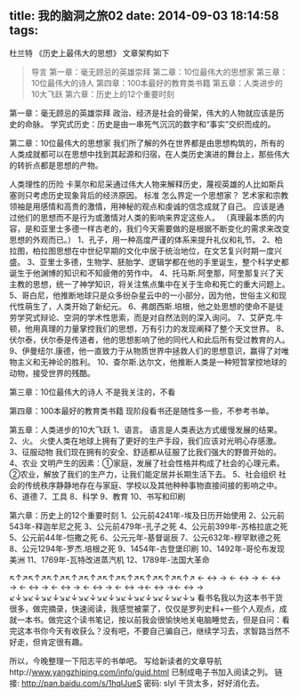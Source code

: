 title: 我的脑洞之旅02
date: 2014-09-03 18:14:58
tags:
---
杜兰特 《历史上最伟大的思想》
文章架构如下
>导言
>第一章：毫无顾忌的英雄崇拜
>第二章：10位最伟大的思想家
>第三章：10位最伟大的诗人
>第四章：100本最好的教育类书籍
>第五章：人类进步的10大飞跃
>第六章：历史上的12个重要时刻

第一章：毫无顾忌的英雄崇拜
政治、经济是社会的骨架，伟大的人物就应该是历史的命脉。
学究式历史：历史是由一串死气沉沉的数字和“事实”交织而成的。

第二章：10位最伟大的思想家
我们所了解的外在世界都是由思想构筑的，所有的人类成就都可以在思想中找到其起源和归宿，在人类历史演进的舞台上，那些伟大的转折点都是思想的产物。

人类理性的历险
卡莱尔和尼采通过伟大人物来解释历史，蔑视英雄的人比如斯兵塞则只考虑历史现象背后的经济原因。
标准
怎么界定一个思想家？
艺术家和宗教领袖是用感情和高贵的激情，用神秘的观点和虔诚的信念成就了自己。
应该是通过他们的思想而不是行为或激情对人类的影响来界定这些人。
（真理最本质的内容，是和亚里士多德一样古老的，我们今天需要做的是根据不断变化的需求来改变思想的外观而已。）
1、孔子，用一种高度严谨的体系来提升礼仪和礼节。
2、柏拉图，柏拉图思想在中世纪早期的文化中居于统治地位，在文艺复兴时期一度兴盛。
3、亚里士多德，生物学、胚胎学、逻辑学都在他的手里诞生，整个科学史都诞生于他渊博的知识和不知疲倦的劳作中。
4、托马斯.阿奎那，阿奎那复兴了天主教的思想，统一了神学知识，将关注焦点集中在关于生命和死亡的重大问题上。
5、哥白尼，他推断地球只是众多纷杂星云中的一小部分，因为他，世俗主义和现代性萌生了，人类开始了新纪元。
6、弗朗西斯.培根，他之处思想的使命不是徒劳学究式辩论、空洞的学术性思索，而是对自然法则的深入询问。
7、艾萨克.牛顿，他用真理的力量掌控我们的思想，万有引力的发现阐释了整个天文世界。
8、伏尔泰，伏尔泰是传道者，他的思想影响了他的同代人和此后所有受过教育的人。
9、伊曼纽尔.康德，他一直致力于从物质世界中拯救人们的思想意识，赢得了对唯物主义和无神论的胜利。
10、查尔斯.达尔文，他推断人类是一种短暂掌控地球的动物，接受世界的残酷。

第三章：10位最伟大的诗人
不是我关注的，不看


第四章：100本最好的教育类书籍
现阶段看书还是随性多一些，不参考书单。

第五章：人类进步的10大飞跃
1、语言。
语言是人类表达方式缓慢发展的结果。
2、火。
火使人类在地球上拥有了更好的生产手段，我们应该对光明心存感激。
3、征服动物
我们现在拥有的安全、舒适都从征服了比我们强大的野兽开始的。
4、农业
文明产生的因素：①家庭，发展了社会性格并构成了社会的心理元素。
                ②农业，解放了我们的生产力，让我们能定居并长期生活下去。
5、社会组织
社会的传统秩序静静地存在与家庭、学校以及其他种种事物直接间接的影响之中。
6、道德
7、工具
8、科学
9、教育
10、书写和印刷

第六章：历史上的12个重要时刻
1、公元前4241年-埃及日历开始使用
2、公元前543年-释迦牟尼之死
3、公元前479年-孔子之死
4、公元前399年-苏格拉底之死
5、公元前44年-恺撒之死
6、公元元年-基督诞辰
7、公元632年-穆罕默德之死
8、公元1294年-罗杰.培根之死
9、1454年-古登堡印刷
10、1492年-哥伦布发现美洲
11、1769年-瓦特改进蒸汽机
12、1789年-法国大革命



↖↑↗↖↑↗↖↑↗↖↑↗↖↑↗↖↑↗↖↑↗↖↑↗↖↑↗↖↑↗
← ↔ → ← ↔ → ← ↔ → ← ↔ → ← ↔ → ← ↔ → ← ↔ →← ↔ →← ↔ →
↙↓↘↙↓↘↙↓↘↙↓↘↙↓↘↙↓↘↙↓↘↙↓↘↙↓↘↙↓↘
看书名我以为这本书干货很多，做完摘录，快速阅读，我感觉被蒙了，仅仅是罗列史料+一些个人观点，成就一本书。做完这个读书笔记，按以前我会很愉快地关电脑睡觉去，但是自问：看完这本书你今天有收获么？没有吧，不要自己骗自己，继续学习去，求智路当然不好走，但肯定很有趣。

所以，今晚整理一下阳志平的书单吧。
写给新读者的文章导航http://www.yangzhiping.com/info/guid.html
已制成电子书加入阅读之列。
链接: http://pan.baidu.com/s/1hqIJueS 密码: slyl
干货太多，好好消化去。



